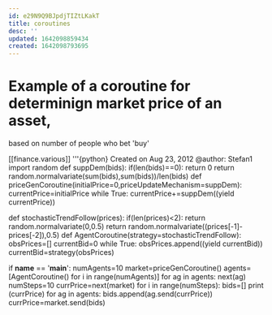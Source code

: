 ```yaml
---
id: e29N9Q9BJpdjTIZtLKakT
title: coroutines
desc: ''
updated: 1642098859434
created: 1642098793695
---
```




# Example of a coroutine for determinign market price of an asset,
based on number of people who bet 'buy'


[[finance.various]]
'''{python}
Created on Aug 23, 2012
@author: Stefan1
import random
def suppDem(bids):
    if(len(bids)==0):
        return 0
    return random.normalvariate(sum(bids),sum(bids))/len(bids)
def priceGenCoroutine(initialPrice=0,priceUpdateMechanism=suppDem):
    currentPrice=initialPrice
    while True:
        currentPrice+=suppDem((yield currentPrice))
    
def stochasticTrendFollow(prices):
    if(len(prices)<2):
        return random.normalvariate(0,0.5)
    return random.normalvariate((prices[-1]-prices[-2]),0.5)
def AgentCoroutine(strategy=stochasticTrendFollow):
    obsPrices=[]
    currentBid=0
    while True:
        obsPrices.append((yield currentBid))
        currentBid=strategy(obsPrices)
        
if __name__ == '__main__':
    numAgents=10
    market=priceGenCoroutine()
    agents=[AgentCoroutine() for i in range(numAgents)]
    for ag in agents:
        next(ag)
    numSteps=10
    currPrice=next(market)
    for i in range(numSteps):
        bids=[]
        print (currPrice)
        for ag in agents:
            bids.append(ag.send(currPrice))
        currPrice=market.send(bids)


```
